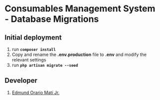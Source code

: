 
# Consumables Management System - Database Migrations
## Initial deployment
1. run **`composer install`**
2. Copy and rename the **.env.production** file to **.env** and modify the relevant settings
3. run **`php artisan migrate --seed`**

## Developer

 1. [Edmund Orario Mati Jr.](https://github.com/ejvaux)
